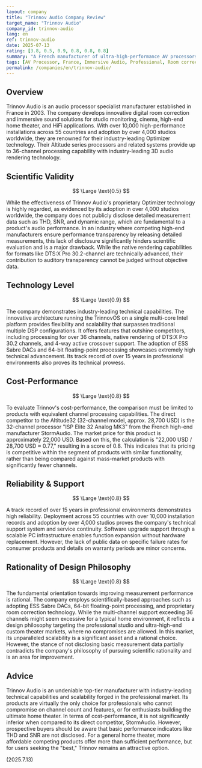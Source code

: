 ```yaml
---
layout: company
title: "Trinnov Audio Company Review"
target_name: "Trinnov Audio"
company_id: trinnov-audio
lang: en
ref: trinnov-audio
date: 2025-07-13
rating: [3.8, 0.5, 0.9, 0.8, 0.8, 0.8]
summary: "A French manufacturer of ultra-high-performance AV processors that leads the professional market. While boasting top-tier technical capabilities and scalability, it has issues with the transparency of its measurement data."
tags: [AV Processor, France, Immersive Audio, Professional, Room correction]
permalink: /companies/en/trinnov-audio/
---
```

## Overview

Trinnov Audio is an audio processor specialist manufacturer established in France in 2003. The company develops innovative digital room correction and immersive sound solutions for studio monitoring, cinema, high-end home theater, and HiFi applications. With over 10,000 high-performance installations across 55 countries and adoption by over 4,000 studios worldwide, they are renowned for their industry-leading Optimizer technology. Their Altitude series processors and related systems provide up to 36-channel processing capability with industry-leading 3D audio rendering technology.

## Scientific Validity

$$ \Large \text{0.5} $$

While the effectiveness of Trinnov Audio's proprietary Optimizer technology is highly regarded, as evidenced by its adoption in over 4,000 studios worldwide, the company does not publicly disclose detailed measurement data such as THD, SNR, and dynamic range, which are fundamental to a product's audio performance. In an industry where competing high-end manufacturers ensure performance transparency by releasing detailed measurements, this lack of disclosure significantly hinders scientific evaluation and is a major drawback. While the native rendering capabilities for formats like DTS:X Pro 30.2-channel are technically advanced, their contribution to auditory transparency cannot be judged without objective data.

## Technology Level

$$ \Large \text{0.9} $$

The company demonstrates industry-leading technical capabilities. The innovative architecture running the TrinnovOS on a single multi-core Intel platform provides flexibility and scalability that surpasses traditional multiple DSP configurations. It offers features that outshine competitors, including processing for over 36 channels, native rendering of DTS:X Pro 30.2 channels, and 4-way active crossover support. The adoption of ESS Sabre DACs and 64-bit floating-point processing showcases extremely high technical advancement. Its track record of over 15 years in professional environments also proves its technical prowess.

## Cost-Performance

$$ \Large \text{0.8} $$

To evaluate Trinnov's cost-performance, the comparison must be limited to products with equivalent channel processing capabilities. The direct competitor to the Altitude32 (32-channel model, approx. 28,700 USD) is the 32-channel processor "ISP Elite 32 Analog MK3" from the French high-end manufacturer StormAudio. The market price for this product is approximately 22,000 USD. Based on this, the calculation is "22,000 USD / 28,700 USD ≈ 0.77," resulting in a score of 0.8. This indicates that its pricing is competitive within the segment of products with similar functionality, rather than being compared against mass-market products with significantly fewer channels.

## Reliability & Support

$$ \Large \text{0.8} $$

A track record of over 15 years in professional environments demonstrates high reliability. Deployment across 55 countries with over 10,000 installation records and adoption by over 4,000 studios proves the company's technical support system and service continuity. Software upgrade support through a scalable PC infrastructure enables function expansion without hardware replacement. However, the lack of public data on specific failure rates for consumer products and details on warranty periods are minor concerns.

## Rationality of Design Philosophy

$$ \Large \text{0.8} $$

The fundamental orientation towards improving measurement performance is rational. The company employs scientifically-based approaches such as adopting ESS Sabre DACs, 64-bit floating-point processing, and proprietary room correction technology. While the multi-channel support exceeding 36 channels might seem excessive for a typical home environment, it reflects a design philosophy targeting the professional studio and ultra-high-end custom theater markets, where no compromises are allowed. In this market, its unparalleled scalability is a significant asset and a rational choice. However, the stance of not disclosing basic measurement data partially contradicts the company's philosophy of pursuing scientific rationality and is an area for improvement.

## Advice

Trinnov Audio is an undeniable top-tier manufacturer with industry-leading technical capabilities and scalability forged in the professional market. Its products are virtually the only choice for professionals who cannot compromise on channel count and features, or for enthusiasts building the ultimate home theater. In terms of cost-performance, it is not significantly inferior when compared to its direct competitor, StormAudio. However, prospective buyers should be aware that basic performance indicators like THD and SNR are not disclosed. For a general home theater, more affordable competing products offer more than sufficient performance, but for users seeking the "best," Trinnov remains an attractive option.

(2025.7.13)